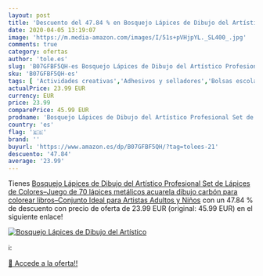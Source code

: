 ```yaml
---
layout: post
title: 'Descuento del 47.84 % en Bosquejo Lápices de Dibujo del Artístico'
date: 2020-04-05 13:19:07
image: 'https://m.media-amazon.com/images/I/51s+pVHjpYL._SL400_.jpg'
comments: true
category: ofertas
author: 'tole.es'
slug: 'B07GFBF5QH-es Bosquejo Lápices de Dibujo del Artístico Profesional Set...'
sku: 'B07GFBF5QH-es'
tags: [ 'Actividades creativas','Adhesivos y selladores','Bolsas escolares','Bricolaje y herramientas','Cuchillos de cocina','Equipaje','Ferretería','Hogar y cocina','Juegos de cuchillos de cocina','Juguetes','Juguetes y juegos','Lápices de colores para niños','Material de escritura y dibujo para niños','Mochilas, estuches y sets escolares','Pegamentos instantáneos','Utensilios de cocina','colorear','lápices', ]
actualPrice: 23.99 EUR
currency: EUR
price: 23.99
comparePrice: 45.99 EUR
prodname: 'Bosquejo Lápices de Dibujo del Artístico Profesional Set de Lápices de Colores–Juego de 70 lápices metálicos acuarela dibujo carbón para colorear libros–Conjunto Ideal para Artistas Adultos y Niños'
country: 'es'
flag: '🇪🇸'
brand: ''
buyurl: 'https://www.amazon.es/dp/B07GFBF5QH/?tag=tolees-21'
descuento: '47.84'
average: '23.99'
---
```


Tienes [Bosquejo Lápices de Dibujo del Artístico Profesional Set de Lápices de Colores–Juego de 70 lápices metálicos acuarela dibujo carbón para colorear libros–Conjunto Ideal para Artistas Adultos y Niños](https://www.amazon.es/dp/B07GFBF5QH/?tag=tolees-21) con un 47.84 % de descuento con precio de oferta de 23.99 EUR (original: 45.99 EUR) en el siguiente enlace!

[![Bosquejo Lápices de Dibujo del Artístico](https://m.media-amazon.com/images/I/51s+pVHjpYL._SL400_.jpg)](https://www.amazon.es/dp/B07GFBF5QH/?tag=tolees-21)

ℹ️:


[🛒 Accede a la oferta!!](https://www.amazon.es/dp/B07GFBF5QH/?tag=tolees-21)
